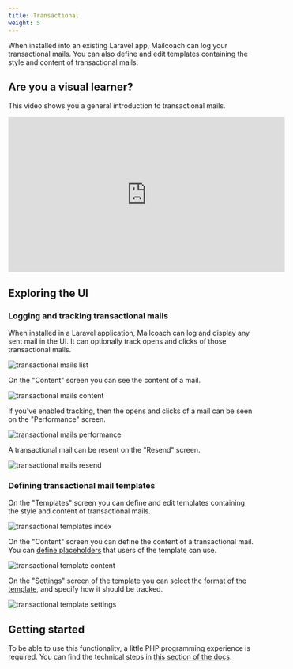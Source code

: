 ```yaml
---
title: Transactional
weight: 5
---
```


When installed into an existing Laravel app, Mailcoach can log your transactional mails. You can also define and edit templates containing the style and content of transactional mails.

## Are you a visual learner?

This video shows you a general introduction to transactional mails.

<iframe width="560" height="315" src="https://www.youtube.com/embed/cIhwpGCrhMg" title="YouTube video player" frameborder="0" allow="accelerometer; autoplay; clipboard-write; encrypted-media; gyroscope; picture-in-picture" allowfullscreen></iframe>

## Exploring the UI

### Logging and tracking transactional mails

When installed in a Laravel application, Mailcoach can log and display any sent mail in the UI.  It can optionally track opens and clicks of those transactional mails.

![transactional mails list](/images/docs/v4/transactional/index.png)

On the "Content" screen you can see the content of a mail.

![transactional mails content](/images/docs/v4/transactional/content.png)

If you've enabled tracking, then the opens and clicks of a mail can be seen on the "Performance" screen.

![transactional mails performance](/images/docs/v4/transactional/performance.png)

A transactional mail can be resent on the "Resend" screen.

![transactional mails resend](/images/docs/v4/transactional/resend.png)

### Defining transactional mail templates

On the "Templates" screen you can define and edit templates containing the style and content of transactional mails.

![transactional templates index](/images/docs/v4/transactional/templates-index.png)

On the "Content" screen you can define the content of a transactional mail. You can [define placeholders](/docs/laravel-mailcoach/v4/transactional-mails/using-templates#using-replacers) that users of the template can use.

![transactional template content](/images/docs/v4/transactional/template-content.png)

On the "Settings" screen of the template you can select the [format of the template](https://spatie.be/docs/laravel-mailcoach/v4/transactional-mails/using-templates#using-template-types), and specify how it should be tracked.

![transactional template settings](/images/docs/v4/transactional/template-content.png)

## Getting started

To be able to use this functionality, a little PHP programming experience is required. You can find the technical steps in [this section of the docs](https://spatie.be/docs/laravel-mailcoach/v4/transactional-mails/logging-transactional-mails).
